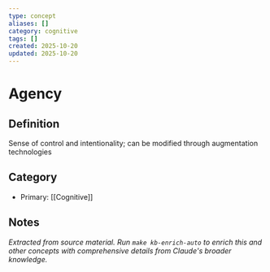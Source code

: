 ```yaml
---
type: concept
aliases: []
category: cognitive
tags: []
created: 2025-10-20
updated: 2025-10-20
---
```


# Agency

## Definition

Sense of control and intentionality; can be modified through augmentation technologies

## Category

- Primary: [[Cognitive]]

## Notes

*Extracted from source material. Run `make kb-enrich-auto` to enrich this and other concepts with comprehensive details from Claude's broader knowledge.*
